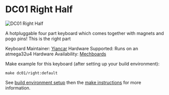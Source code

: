 # DC01 Right Half

![DC01 Right Half](https://i.imgur.com/PTn0sp8.jpg)

A hotpluggable four part keyboard which comes together with magnets and pogo pins! This is the right part

Keyboard Maintainer: [Yiancar](https://github.com/yiancar)
Hardware Supported: Runs on an atmega32u4
Hardware Availability: [Mechboards](https://mechboards.co.uk/)

Make example for this keyboard (after setting up your build environment):

    make dc01/right:default

See [build environment setup](https://docs.qmk.fm/build_environment_setup.html) then the [make instructions](https://docs.qmk.fm/make_instructions.html) for more information.
